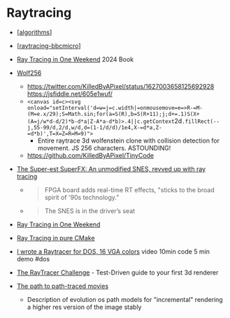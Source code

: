 Raytracing
==========

* [[algorithms]]
* [[raytracing-bbcmicro]]

* [Ray Tracing in One Weekend](https://raytracing.github.io/books/RayTracingInOneWeekend.html) 2024 Book

* [Wolf256](https://demozoo.org/productions/319270/)
    * https://twitter.com/KilledByAPixel/status/1627003658125692928 https://jsfiddle.net/605e1wuf/
    * `<canvas id=c><svg onload="setInterval('d=w=j=c.width|=onmousemove=e=>R-=M-(M=e.x/29);S=Math.sin;for(a=S(R),b=S(R+11);j;d+=.1)S(X+(A=j/w*d-d/2)*b-d*a|Z-A*a-d*b)>.4||c.getContext`2d`.fillRect(--j,55-99/d,2/d,w/d,d=(1-1/d/d)/1e4,X-=d*a,Z-=d*b)',T=X=Z=R=M=9)">`
        * Entire raytrace 3d wolfenstein clone with collision detection for movement. JS 256 characters. ASTOUNDING!
    * https://github.com/KilledByAPixel/TinyCode


* [The Super-est SuperFX: An unmodified SNES, revved up with ray tracing](https://arstechnica.com/gaming/2020/12/the-super-est-superfx-an-unmodified-snes-revved-up-with-ray-tracing/)
    * > FPGA board adds real-time RT effects, "sticks to the broad spirit of '90s technology."
    * > The SNES is in the driver’s seat

* [Ray Tracing in One Weekend](https://raytracing.github.io/)
* [Ray Tracing in pure CMake](https://64.github.io/cmake-raytracer/)
* [I wrote a Raytracer for DOS, 16 VGA colors](https://www.youtube.com/watch?v=N8elxpSu9pw&lc=Ugw9uYtPMZ7t1-qfLr54AaABAg) video 10min code 5 min demo #dos
* [The RayTracer Challenge](http://raytracerchallenge.com/) - Test-Driven guide to your first 3d renderer

* [The path to path-traced movies](https://cs.dartmouth.edu/wjarosz/publications/christensen16path.html)
    * Description of evolution os path models for "incremental" rendering a higher res version of the image stably

[//begin]: # "Autogenerated link references for markdown compatibility"
[algorithms]: algorithms.md "Algorithms"
[raytracing-bbcmicro]: raytracing-bbcmicro.md "BBC Basic Raytracer in 432 characters"
[//end]: # "Autogenerated link references"